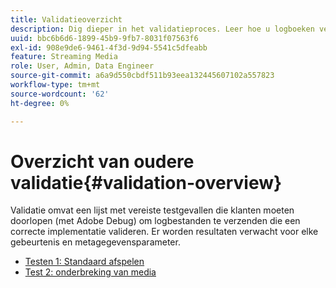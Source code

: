 ```yaml
---
title: Validatieoverzicht
description: Dig dieper in het validatieproces. Leer hoe u logboeken verzendt om een correcte implementatie te valideren.
uuid: bbc6b6d6-1899-45b9-9fb7-8031f07563f6
exl-id: 908e9de6-9461-4f3d-9d94-5541c5dfeabb
feature: Streaming Media
role: User, Admin, Data Engineer
source-git-commit: a6a9d550cbdf511b93eea132445607102a557823
workflow-type: tm+mt
source-wordcount: '62'
ht-degree: 0%

---
```


# Overzicht van oudere validatie{#validation-overview}

Validatie omvat een lijst met vereiste testgevallen die klanten moeten doorlopen (met Adobe Debug) om logbestanden te verzenden die een correcte implementatie valideren.
Er worden resultaten verwacht voor elke gebeurtenis en metagegevensparameter.

* [Testen 1: Standaard afspelen](test1-standard-playback.md)
* [Test 2: onderbreking van media](test2-media-interrupt.md)
